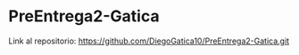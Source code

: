 # PreEntrega2-Gatica

Link al repositorio: https://github.com/DiegoGatica10/PreEntrega2-Gatica.git

